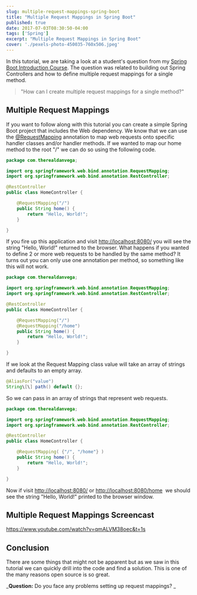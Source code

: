 ```yaml
---
slug: multiple-request-mappings-spring-boot
title: "Multiple Request Mappings in Spring Boot"
published: true
date: 2017-07-03T08:30:50-04:00
tags: ['Spring']
excerpt: "Multiple Request Mappings in Spring Boot"
cover: './pexels-photo-450035-760x506.jpeg'
---
```


In this tutorial, we are taking a look at a student's question from my [Spring Boot Introduction Course](https://www.danvega.dev/spring-boot). The question was related to building out Spring Controllers and how to define multiple request mappings for a single method.

> "How can I create multiple request mappings for a single method?"

## Multiple Request Mappings

If you want to follow along with this tutorial you can create a simple Spring Boot project that includes the Web dependency. We know that we can use the [@RequestMapping](https://docs.spring.io/spring/docs/current/javadoc-api/org/springframework/web/bind/annotation/RequestMapping.html) annotation to map web requests onto specific handler classes and/or handler methods. If we wanted to map our home method to the root "/" we can do so using the following code. 

```java
package com.therealdanvega;

import org.springframework.web.bind.annotation.RequestMapping;
import org.springframework.web.bind.annotation.RestController;

@RestController
public class HomeController {

    @RequestMapping("/")
    public String home() {
        return "Hello, World!";
    }

}

```

If you fire up this application and visit [http://localhost:8080/](http://localhost:8080/) you will see the string "Hello, World!" returned to the browser. What happens if you wanted to define 2 or more web requests to be handled by the same method? It turns out you can only use one annotation per method, so something like this will not work. 

```java
package com.therealdanvega;

import org.springframework.web.bind.annotation.RequestMapping;
import org.springframework.web.bind.annotation.RestController;

@RestController
public class HomeController {

    @RequestMapping("/")
    @RequestMapping("/home")
    public String home() {
        return "Hello, World!";
    }

}
```

If we look at the Request Mapping class value will take an array of strings and defaults to an empty array.

```java
@AliasFor("value")
String\[\] path() default {};
```

So we can pass in an array of strings that represent web requests. 

```java
package com.therealdanvega;

import org.springframework.web.bind.annotation.RequestMapping;
import org.springframework.web.bind.annotation.RestController;

@RestController
public class HomeController {

    @RequestMapping( {"/", "/home"} )
    public String home() {
        return "Hello, World!";
    }

}
```
Now if visit [http://localhost:8080/](http://localhost:8080/) or [http://localhost:8080/home](http://localhost:8080/home)  we should see the string "Hello, World!" printed to the browser window. 

## Multiple Request Mappings Screencast

https://www.youtube.com/watch?v=qmALVM38oec&t=1s

## Conclusion

There are some things that might not be apparent but as we saw in this tutorial we can quickly drill into the code and find a solution. This is one of the many reasons open source is so great. 

_**Question:** Do you face any problems setting up request mappings? _
